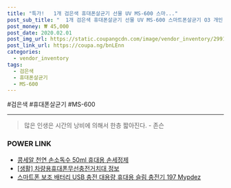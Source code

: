 ```yaml
--- 
title: "특가!   1개 검은색 휴대폰살균기 선물 UV MS-600 스마..." 
post_sub_title: "  1개 검은색 휴대폰살균기 선물 UV MS-600 스마트폰살균기 O3 개인 행사" 
post_money: ₩ 45,000 
post_date: 2020.02.01 
post_img_url: https://static.coupangcdn.com/image/vendor_inventory/2991/382a40eef2bd890bda94e20d3d2f36f4bbc2a86006825c8b430e01d5b3cb.jpg 
post_link_url: https://coupa.ng/bnLEnn 
categories: 
  - vendor_inventory 
tags: 
  - 검은색 
  - 휴대폰살균기 
  - MS-600 
--- 
```

  #검은색 #휴대폰살균기 #MS-600 
<hr> 

> 많은 인생은 시간의 낭비에 의해서 한층 짧아진다. - 존슨 


### POWER LINK

* <a href="https://blog.naver.com/fasyy4321/221788143078" target="_blank">콩세알 천연 손소독수 50ml 휴대용 손세정제</a>
* <a href="https://blog.naver.com/sakai111/221763859233" target="_blank"> [생활] 차량용휴대폰무선충전거치대 정보 </a>
* <a href="https://blog.naver.com/fasyy4321/221782018149" target="_blank">스마트폰 보조 배터리 USB 충전 대용량 휴대용 슬림 충전기 197 Mypdez</a>
